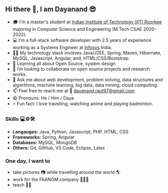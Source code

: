 ## Hi there 👋, I am Dayanand 😎

- 🎓 I’m a master's student at [Indian Institute of Technology (IIT) Roorkee](https://www.iitr.ac.in/) majoring in Computer Science and Engineering (M.Tech CSAE 2020-2022).
- 💻 I’m a full-stack software developer with 2.5 years of experience working as a Systems Engineer at [Infosys](https://www.infosys.com/) India. 
- 👨‍💻 My technology stack involves Java/J2EE, Spring, Maven, Hibernate, MySQL, Javascript, Angular, and, HTML/CSS/Bootstrap.
- 🌱 Learning all about Open Source, system design
- 👯 I’m looking to collaborate on open source projects and research works. 
- 💬 Ask me about web development, problem solving, data structures and algorithms, machine learning, big data, data mining, cloud computing.
- 📫 Feel free to reach me at 📧 [dayanand.raut97@gmail.com](mailto:dayanand.raut97@gmail.com)  
- 😄 Pronouns: He / Him / Daya
- ⚡ Fun fact: I love travelling, watching anime and playing badminton.

### Skills 💻⚙🛠
- **Langauges:**  Java, Python, Javascript, PHP, HTML, CSS
- **Frameworks:** Spring, Angular
- **Databases:**  MySQL, MongoDB
- **Others:**     Git, GitHub, VS Code, Eclipse, Latex  

### One day, I want to
- take pictures 📷 while travelling around the world 🌎
- work for the FAANGM company 👩‍💻🏢
- teach 👨‍🏫

